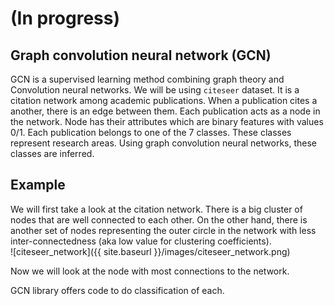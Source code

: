 # (In progress)
## Graph convolution neural network (GCN)
GCN is a supervised learning method combining graph theory and Convolution neural networks. We will be using `citeseer` dataset. It is a citation network among academic publications. When a publication cites a another, there is an edge between them. Each publication acts as a node in the network. Node has their attributes which are binary features with values 0/1. Each publication belongs to one of the 7 classes. These classes represent research areas. Using graph convolution neural networks, these classes are inferred.   

## Example
We will first take a look at the citation network. There is a big cluster of nodes that are well connected to each other. On the other hand, there is another set of nodes representing the outer circle in the network with less inter-connectedness (aka low value for clustering coefficients).  
![citeseer_network]({{ site.baseurl }}/images/citeseer_network.png)

Now we will look at the node with most connections to the network. 

GCN library offers code to do classification of each.
